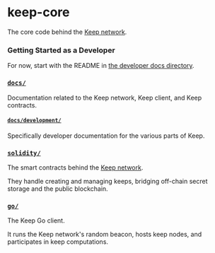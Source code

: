 # keep-core

The core code behind the [Keep network].

### Getting Started as a Developer

For now, start with the README in [the developer docs directory](docs/development/).

### [`docs/`](docs/)

Documentation related to the Keep network, Keep client, and Keep contracts.

#### [`docs/development/`](docs/development/)

Specifically developer documentation for the various parts of Keep.

### [`solidity/`](solidity/)

The smart contracts behind the [Keep network].

They handle creating and managing keeps, bridging off-chain secret storage
and the public blockchain.

### [`go/`](go/)

The Keep Go client.

It runs the Keep network's random beacon, hosts keep nodes, and participates in
keep computations.

  [Keep network]: https://keep.network
